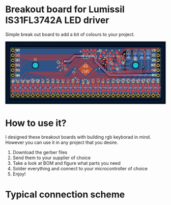 # Breakout board for Lumissil IS31FL3742A LED driver
Simple break out board to add a bit of colours to your project.

<img src="https://github.com/nonszalancki/Lumissil_IS31FL3742A_breakout/blob/main/img/KiCad_layer_view.jpg?raw=true">

# How to use it?
I designed these breakout boards with building rgb keyborad in mind. However you can use it in any project that you desire.
1. Download the gerber files
2. Send them to your supplier of choice
3. Take a look at BOM and figure what parts you need
4. Solder everything and connect to your microcontroller of choice
5. Enjoy! 

# Typical connection scheme
